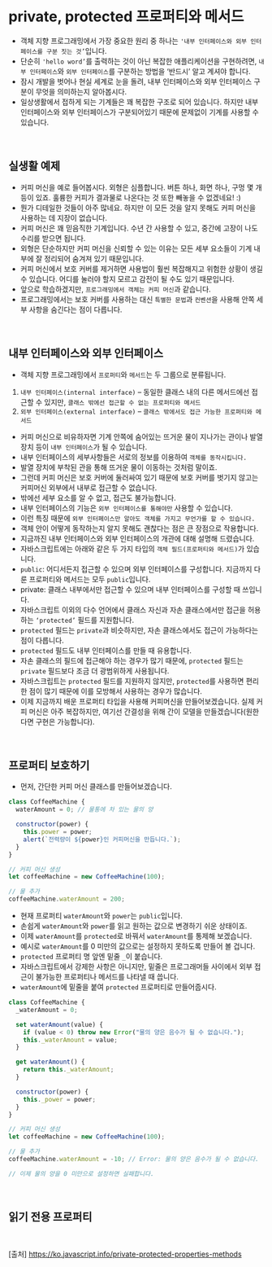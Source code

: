# private, protected 프로퍼티와 메서드

- 객체 지향 프로그래밍에서 가장 중요한 원리 중 하나는 `'내부 인터페이스와 외부 인터페이스를 구분 짓는 것’`입니다.
- 단순히 `'hello word’`를 출력하는 것이 아닌 복잡한 애플리케이션을 구현하려면, `내부 인터페이스`와 `외부 인터페이스`를 구분하는 방법을 ‘반드시’ 알고 계셔야 합니다.
- 잠시 개발을 벗어나 현실 세계로 눈을 돌려, 내부 인터페이스와 외부 인터페이스 구분이 무엇을 의미하는지 알아봅시다.
- 일상생활에서 접하게 되는 기계들은 꽤 복잡한 구조로 되어 있습니다. 하지만 내부인터페이스와 외부 인터페이스가 구분되어있기 때문에 문제없이 기계를 사용할 수 있습니다.

<br>

## 실생활 예제

- 커피 머신을 예로 들어봅시다. 외형은 심플합니다. 버튼 하나, 화면 하나, 구멍 몇 개 등이 있죠. 훌륭한 커피가 결과물로 나온다는 것 또한 빼놓을 수 없겠네요! :)
- 뭔가 디테일한 것들이 아주 많네요. 하지만 이 모든 것을 알지 못해도 커피 머신을 사용하는 데 지장이 없습니다.
- 커피 머신은 꽤 믿음직한 기계입니다. 수년 간 사용할 수 있고, 중간에 고장이 나도 수리를 받으면 됩니다.
- 외형은 단순하지만 커피 머신을 신뢰할 수 있는 이유는 모든 세부 요소들이 기계 내부에 잘 정리되어 숨겨져 있기 때문입니다.
- 커피 머신에서 보호 커버를 제거하면 사용법이 훨씬 복잡해지고 위험한 상황이 생길 수 있습니다. 어디를 눌러야 할지 모르고 감전이 될 수도 있기 때문입니다.
- 앞으로 학습하겠지만, `프로그래밍에서 객체는 커피 머신`과 같습니다.
- 프로그래밍에서는 보호 커버를 사용하는 대신 `특별한 문법`과 `컨벤션`을 사용해 안쪽 세부 사항을 숨긴다는 점이 다릅니다.

<br>

## 내부 인터페이스와 외부 인터페이스

- 객체 지향 프로그래밍에서 `프로퍼티`와 `메서드`는 두 그룹으로 분류됩니다.

1. `내부 인터페이스(internal interface)` – 동일한 클래스 내의 다른 메서드에선 접근할 수 있지만, `클래스 밖에선 접근할 수 없는 프로퍼티와 메서드`
2. `외부 인터페이스(external interface)` – `클래스 밖에서도 접근 가능한 프로퍼티와 메서드`

- 커피 머신으로 비유하자면 기계 안쪽에 숨어있는 뜨거운 물이 지나가는 관이나 발열 장치 등이 `내부 인터페이스`가 될 수 있습니다.
- 내부 인터페이스의 세부사항들은 서로의 정보를 이용하여 `객체를 동작시킵니다.`
- 발열 장치에 부착된 관을 통해 뜨거운 물이 이동하는 것처럼 말이죠.
- 그런데 커피 머신은 보호 커버에 둘러싸여 있기 때문에 보호 커버를 벗기지 않고는 커피머신 외부에서 내부로 접근할 수 없습니다.
- 밖에선 세부 요소를 알 수 없고, 접근도 불가능합니다.
- 내부 인터페이스의 기능은 `외부 인터페이스를 통해야만` 사용할 수 있습니다.
- 이런 특징 때문에 `외부 인터페이스만 알아도 객체를 가지고 무언가를 할 수 있습니다.`
- 객체 안이 어떻게 동작하는지 알지 못해도 괜찮다는 점은 큰 장점으로 작용합니다.
- 지금까진 내부 인터페이스와 외부 인터페이스의 개관에 대해 설명해 드렸습니다.
- 자바스크립트에는 아래와 같은 두 가지 타입의 `객체 필드(프로퍼티와 메서드)`가 있습니다.
- `public`: 어디서든지 접근할 수 있으며 외부 인터페이스를 구성합니다. 지금까지 다룬 프로퍼티와 메서드는 모두 `public`입니다.
- private: 클래스 내부에서만 접근할 수 있으며 내부 인터페이스를 구성할 때 쓰입니다.
- 자바스크립트 이외의 다수 언어에서 클래스 자신과 자손 클래스에서만 접근을 허용하는 `‘protected’` 필드를 지원합니다.
- `protected` 필드는 `private`과 비슷하지만, 자손 클래스에서도 접근이 가능하다는 점이 다릅니다.
- `protected` 필드도 내부 인터페이스를 만들 때 유용합니다.
- 자손 클래스의 필드에 접근해야 하는 경우가 많기 때문에, `protected` 필드는 `private` 필드보다 조금 더 광범위하게 사용됩니다.
- 자바스크립트는 `protected` 필드를 지원하지 않지만, `protected`를 사용하면 편리한 점이 많기 때문에 이를 모방해서 사용하는 경우가 많습니다.
- 이제 지금까지 배운 프로퍼티 타입을 사용해 커피머신을 만들어보겠습니다. 실제 커피 머신은 아주 복잡하지만, 여기선 간결성을 위해 간이 모델을 만들겠습니다(원한다면 구현은 가능합니다).

<br>

## 프로퍼티 보호하기

- 먼저, 간단한 커피 머신 클래스를 만들어보겠습니다.

```js
class CoffeeMachine {
  waterAmount = 0; // 물통에 차 있는 물의 양

  constructor(power) {
    this.power = power;
    alert(`전력량이 ${power}인 커피머신을 만듭니다.`);
  }
}

// 커피 머신 생성
let coffeeMachine = new CoffeeMachine(100);

// 물 추가
coffeeMachine.waterAmount = 200;
```

- 현재 프로퍼티 `waterAmount`와 `power`는 `public`입니다.
- 손쉽게 `waterAmount`와 `power`를 읽고 원하는 값으로 변경하기 쉬운 상태이죠.
- 이제 `waterAmount`를 `protected`로 바꿔서 `waterAmount`를 통제해 보겠습니다.
- 예시로 `waterAmount`를 0 미만의 값으로는 설정하지 못하도록 만들어 볼 겁니다.
- `protected` 프로퍼티 명 앞엔 밑줄 `_`이 붙습니다.
- 자바스크립트에서 강제한 사항은 아니지만, 밑줄은 프로그래머들 사이에서 외부 접근이 불가능한 프로퍼티나 메서드를 나타낼 때 씁니다.
- `waterAmount`에 밑줄을 붙여 `protected` 프로퍼티로 만들어줍시다.

```js
class CoffeeMachine {
  _waterAmount = 0;

  set waterAmount(value) {
    if (value < 0) throw new Error("물의 양은 음수가 될 수 없습니다.");
    this._waterAmount = value;
  }

  get waterAmount() {
    return this._waterAmount;
  }

  constructor(power) {
    this._power = power;
  }
}

// 커피 머신 생성
let coffeeMachine = new CoffeeMachine(100);

// 물 추가
coffeeMachine.waterAmount = -10; // Error: 물의 양은 음수가 될 수 없습니다.

// 이제 물의 양을 0 미만으로 설정하면 실패합니다.
```

<br>

## 읽기 전용 프로퍼티

<br>

[출처]
https://ko.javascript.info/private-protected-properties-methods
